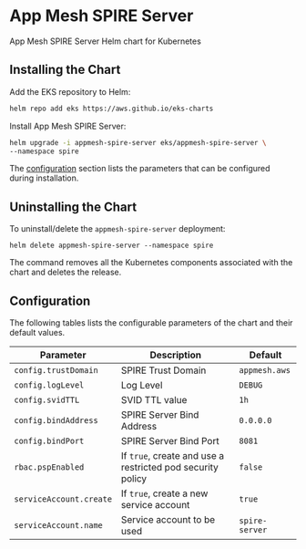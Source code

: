 # App Mesh SPIRE Server

App Mesh SPIRE Server Helm chart for Kubernetes

## Installing the Chart

Add the EKS repository to Helm:

```sh
helm repo add eks https://aws.github.io/eks-charts
```

Install App Mesh SPIRE Server:

```sh
helm upgrade -i appmesh-spire-server eks/appmesh-spire-server \
--namespace spire
```

The [configuration](#configuration) section lists the parameters that can be configured during installation.

## Uninstalling the Chart

To uninstall/delete the `appmesh-spire-server` deployment:

```console
helm delete appmesh-spire-server --namespace spire
```

The command removes all the Kubernetes components associated with the chart and deletes the release.

## Configuration

The following tables lists the configurable parameters of the chart and their default values.

Parameter | Description | Default
--- | --- | ---
`config.trustDomain` | SPIRE Trust Domain | `appmesh.aws`
`config.logLevel` | Log Level | `DEBUG`
`config.svidTTL` | SVID TTL value | `1h`
`config.bindAddress` | SPIRE Server Bind Address | `0.0.0.0`
`config.bindPort` | SPIRE Server Bind Port | `8081`
`rbac.pspEnabled` | If `true`, create and use a restricted pod security policy | `false`
`serviceAccount.create` | If `true`, create a new service account | `true`
`serviceAccount.name` | Service account to be used | `spire-server`
